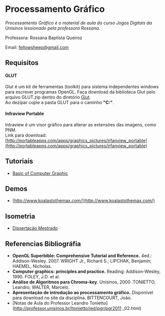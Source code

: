 Processamento Gráfico
=====================

*Processamento Gráfico é o material de aula do curso Jogos Digitais da Unisinos lessionado pela professora Rossana.*

Professora: Rossana Baptista Queiroz

Email: fellowsheep@gmail.com

## Requisitos

#### GLUT

Glut é um kit de ferramentas (toolkit) para sistema independentes windows para escrever programas OpenGL.
Faça download da biblioteca Glut pelo arquivo GLUT.zip dentro do diretório [Glut](https://github.com/dbasilioesp/Processamento-Grafico-Unisinos/tree/master/Glut).  
Ao dezipar copie a pasta GLUT para o caminho **"C:\"**.

#### Infraview Portable

Intraview é um visor gráfico para alterar as extensões das imagens, como PNM.  
Link para download: [http://portableapps.com/apps/graphics_pictures/irfanview_portable](http://portableapps.com/apps/graphics_pictures/irfanview_portable)

## Tutoriais

* [Basic of Computer Graphic](http://cs.wellesley.edu/~cs110s08/lectures/M01-color/graphics.pdf)

## Demos

* [http://www.koalastothemax.com/](http://www.koalastothemax.com/)

## Isometria

* [Dissertação Mestrado](http://www.di.ufpe.br/~ejtsr/Forge16V/Disserta%E7%E3o%20de%20Mestrado.pdf)
    
## Referencias Bibliográfia

* **OpenGL Superbible: Comprehensive Tutorial and Reference.** 4ed.: Addison-Wesley. 2007. WRIGHT Jr., Richard S.; LIPCHAK, Benjamin; HAEMEL, Nicholas.
* **Computer graphics: principles and practice.** Reading: Addison-Wesley, 1990. FOLEY, J.D. et al. 
* **Análise de Algoritmos para Chroma-key**. Unisinos, 2000 .TONIETTO, Leandro; WALTER, Marcelo.
* **Apresentação de introdução ao processamento gráfico.** Disponível para download no site da disciplina. BITTENCOURT, João.
* [Notas de Aula do Professor Leandro Tonietto](http://professor.unisinos.br/ltonietto/jed/pgr/pgr2011 _02.html)
